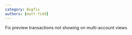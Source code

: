 ```yaml
---
category: Bugfix
authors: [matt-fidd]
---
```


Fix preview transactions not showing on multi-account views
